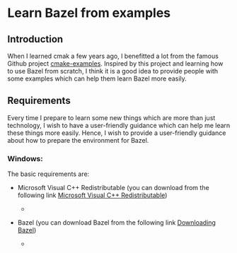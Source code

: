 # Learn Bazel from examples

## Introduction

When I learned cmak a few years ago, I benefitted a lot from the famous Github project [cmake-examples](https://github.com/ttroy50/cmake-examples). Inspired by this project and learning how to use Bazel from scratch, I think it is a good idea to provide people with some examples which can help them learn Bazel more easily.

## Requirements

Every time I prepare to learn some new things which are more than just technology, I wish to have a user-friendly guidance which can help me learn these things more easily. Hence, I wish to provide a user-friendly guidance about how to prepare the environment for Bazel.

### Windows:

The basic requirements are:

- Microsoft Visual C++ Redistributable (you can download from the following link [Microsoft Visual C++ Redistributable](https://learn.microsoft.com/en-us/cpp/windows/latest-supported-vc-redist?view=msvc-170))

    - 

- Bazel (you can download Bazel from the following link [Downloading Bazel](https://github.com/bazelbuild/bazel/releases))

    - 
